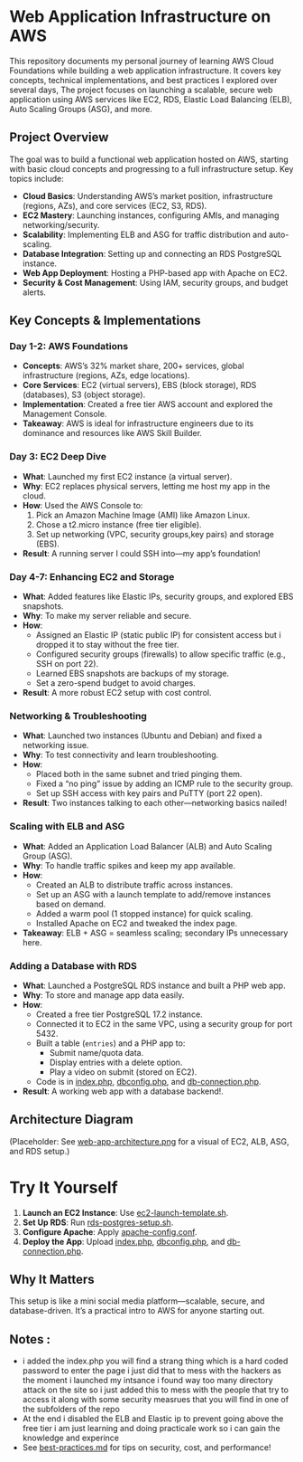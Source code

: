 # Web Application Infrastructure on AWS

This repository documents my personal journey of learning AWS Cloud Foundations while building a web application infrastructure. It covers key concepts, technical implementations, and best practices I explored over several days, The project focuses on launching a scalable, secure web application using AWS services like EC2, RDS, Elastic Load Balancing (ELB), Auto Scaling Groups (ASG), and more.

## Project Overview

The goal was to build a functional web application hosted on AWS, starting with basic cloud concepts and progressing to a full infrastructure setup. Key topics include:
- **Cloud Basics**: Understanding AWS’s market position, infrastructure (regions, AZs), and core services (EC2, S3, RDS).
- **EC2 Mastery**: Launching instances, configuring AMIs, and managing networking/security.
- **Scalability**: Implementing ELB and ASG for traffic distribution and auto-scaling.
- **Database Integration**: Setting up and connecting an RDS PostgreSQL instance.
- **Web App Deployment**: Hosting a PHP-based app with Apache on EC2.
- **Security & Cost Management**: Using IAM, security groups, and budget alerts.

## Key Concepts & Implementations

### Day 1-2: AWS Foundations
- **Concepts**: AWS’s 32% market share, 200+ services, global infrastructure (regions, AZs, edge locations).
- **Core Services**: EC2 (virtual servers), EBS (block storage), RDS (databases), S3 (object storage).
- **Implementation**: Created a free tier AWS account and explored the Management Console.
- **Takeaway**: AWS is ideal for infrastructure engineers due to its dominance and resources like AWS Skill Builder.

### Day 3: EC2 Deep Dive
- **What**: Launched my first EC2 instance (a virtual server).
- **Why**: EC2 replaces physical servers, letting me host my app in the cloud.
- **How**: Used the AWS Console to:
  1. Pick an Amazon Machine Image (AMI) like Amazon Linux.
  2. Chose a t2.micro instance (free tier eligible).
  3. Set up networking (VPC, security groups,key pairs) and storage (EBS).
- **Result**: A running server I could SSH into—my app’s foundation!

### Day 4-7: Enhancing EC2 and Storage
- **What**: Added features like Elastic IPs, security groups, and explored EBS snapshots.
- **Why**: To make my server reliable and secure.
- **How**: 
  - Assigned an Elastic IP (static public IP) for consistent access but i dropped it to stay without the free tier.
  - Configured security groups (firewalls) to allow specific traffic (e.g., SSH on port 22).
  - Learned EBS snapshots are backups of my storage.
  - Set a zero-spend budget to avoid charges.
- **Result**: A more robust EC2 setup with cost control.

### Networking & Troubleshooting
- **What**: Launched two instances (Ubuntu and Debian) and fixed a networking issue.
- **Why**: To test connectivity and learn troubleshooting.
- **How**: 
  - Placed both in the same subnet and tried pinging them.
  - Fixed a “no ping” issue by adding an ICMP rule to the security group.
  - Set up SSH access with key pairs and PuTTY (port 22 open).
- **Result**: Two instances talking to each other—networking basics nailed!

### Scaling with ELB and ASG
- **What**: Added an Application Load Balancer (ALB) and Auto Scaling Group (ASG).
- **Why**: To handle traffic spikes and keep my app available.
- **How**: 
  - Created an ALB to distribute traffic across instances.
  - Set up an ASG with a launch template to add/remove instances based on demand.
  - Added a warm pool (1 stopped instance) for quick scaling.
  - Installed Apache on EC2 and tweaked the index page.
- **Takeaway**: ELB + ASG = seamless scaling; secondary IPs unnecessary here.

### Adding a Database with RDS
- **What**: Launched a PostgreSQL RDS instance and built a PHP web app.
- **Why**: To store and manage app data easily.
- **How**: 
  - Created a free tier PostgreSQL 17.2 instance.
  - Connected it to EC2 in the same VPC, using a security group for port 5432.
  - Built a table (`entries`) and a PHP app to:
    - Submit name/quota data.
    - Display entries with a delete option.
    - Play a video on submit (stored on EC2).
  - Code is in [index.php](code/index.php), [dbconfig.php](code/dbconfig.php), and [db-connection.php](code/db-connection.php).
- **Result**: A working web app with a database backend!.



## Architecture Diagram

(Placeholder: See [web-app-architecture.png](diagrams/web-app-architecture.png) for a visual of EC2, ALB, ASG, and RDS setup.)

# Try It Yourself

1. **Launch an EC2 Instance**: Use [ec2-launch-template.sh](configs/ec2-launch-template.sh).
2. **Set Up RDS**: Run [rds-postgres-setup.sh](configs/rds-postgres-setup.sh).
3. **Configure Apache**: Apply [apache-config.conf](configs/apache-config.conf).
4. **Deploy the App**: Upload [index.php](code/index.php), [dbconfig.php](code/dbconfig.php), and [db-connection.php](code/db-connection.php).

## Why It Matters

This setup is like a mini social media platform—scalable, secure, and database-driven. It’s a practical intro to AWS for anyone starting out.



## Notes :
 - i added the index.php you will find a strang thing which is a hard coded password to enter the page i just did that to mess with the hackers as the moment i launched my intsance i found way too many directory attack on the site so i just added this to mess with the people that try to access it along with some security measrues that you will find in one of the subfolders of the repo
 - At the end i disabled the ELB and Elastic ip to prevent going above the free tier i am just learning and doing practicale work so i can gain the knowledge and experince
 - See [best-practices.md](best-practices.md) for tips on security, cost, and performance!